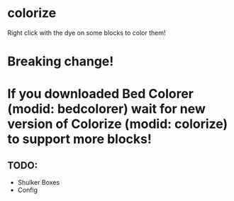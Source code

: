 # colorize
Right click with the dye on some blocks to color them!

# Breaking change!

# If you downloaded Bed Colorer (modid: bedcolorer) wait for new version of Colorize (modid: colorize) to support more blocks!

## TODO:
- Shulker Boxes
- Config
